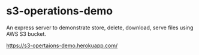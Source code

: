# s3-operations-demo

An express server to demonstrate store, delete, download, serve files using AWS S3 bucket.

<a href="https://s3-opertaions-demo.herokuapp.com/">https://s3-opertaions-demo.herokuapp.com/</a>
